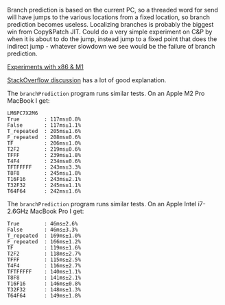 
Branch prediction is based on the current PC, so a threaded word for send will have jumps to the various locations from a fixed location, so branch prediction becomes useless. Localizing branches is probably the biggest win from Copy&Patch JIT. Could do a very simple experiment on C&P by when it is about to do the jump, instead jump to a fixed point that does the indirect jump - whatever slowdown we see would be the failure of branch prediction.


[Experiments with x86 & M1](https://blog.cloudflare.com/branch-predictor/)

[StackOverflow discussion](https://stackoverflow.com/questions/11227809/why-is-processing-a-sorted-array-faster-than-processing-an-unsorted-array) has a lot of good explanation.

The `branchPrediction` program runs similar tests. On an Apple M2 Pro MacBook I get:
```
LM6PC7X2M6
True        : 117ms±0.8%
False       : 117ms±1.1%
T_repeated  : 205ms±1.6%
F_repeated  : 208ms±0.6%
TF          : 206ms±1.0%
T2F2        : 219ms±0.6%
TFFF        : 239ms±1.8%
T4F4        : 234ms±0.6%
TFTFFFFF    : 243ms±3.3%
T8F8        : 245ms±1.8%
T16F16      : 243ms±2.1%
T32F32      : 245ms±1.1%
T64F64      : 242ms±1.6%
```

The `branchPrediction` program runs similar tests. On an Apple Intel i7-2.6GHz MacBook Pro I get:
```
True        : 46ms±2.6%
False       : 46ms±3.3%
T_repeated  : 169ms±1.0%
F_repeated  : 166ms±1.2%
TF          : 119ms±1.6%
T2F2        : 118ms±2.7%
TFFF        : 115ms±2.5%
T4F4        : 116ms±2.7%
TFTFFFFF    : 140ms±1.1%
T8F8        : 141ms±2.1%
T16F16      : 146ms±0.8%
T32F32      : 148ms±1.3%
T64F64      : 149ms±1.8%
```
